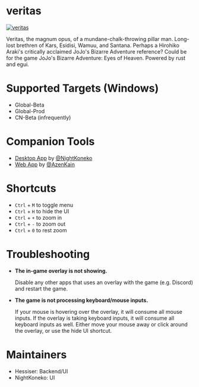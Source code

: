 # veritas
[![veritas](https://img.shields.io/badge/veritas-Discord-%235865F2.svg)](https://discord.gg/Y9kSnPk95H)

Veritas, the magnum opus, of a mundane-chalk-throwing pillar man. Long-lost brethren of Kars, Esidisi, Wamuu, and Santana. Perhaps a Hirohiko Araki's critically acclaimed JoJo's Bizarre Adventure reference? Could be for the game JoJo's Bizarre Adventure: Eyes of Heaven. Powered by rust and egui.

# Supported Targets (Windows)
- Global-Beta
- Global-Prod
- CN-Beta (infrequently)

# Companion Tools
- [Desktop App](https://github.com/NightKoneko/veritas-app) by [@NightKoneko](https://github.com/NightKoneko)
- [Web App](https://sranalysis.kain.id.vn/) by [@AzenKain](https://github.com/AzenKain)

# Shortcuts
- `Ctrl` + `M` to toggle menu
- `Ctrl` + `H` to hide the UI
- `Ctrl` + `+` to zoom in
- `Ctrl` + `-` to zoom out
- `Ctrl` + `0` to rest zoom

# Troubleshooting
- **The in-game overlay is not showing.**

  Disable any other apps that uses an overlay with the game (e.g. Discord) and restart the game.

- **The game is not processing keyboard/mouse inputs.**

  If your mouse is hovering over the overlay, it will consume all mouse inputs. If the overlay is taking keyboard inputs, it will consume all keyboard inputs as well. Either move your mouse away or click around the overlay, or use the hide UI shortcut.

# Maintainers
- Hessiser: Backend/UI
- NightKoneko: UI